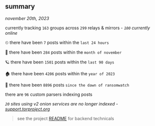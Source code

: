 
## summary
_november 20th, 2023_

currently tracking `163` groups across `299` relays & mirrors - _`100` currently online_

⏲ there have been `7` posts within the `last 24 hours`

🦈 there have been `284` posts within the `month of november`

🪐 there have been `1501` posts within the `last 90 days`

🏚 there have been `4206` posts within the `year of 2023`

🦕 there have been `8896` posts `since the dawn of ransomwatch`

there are `96` custom parsers indexing posts

_`20` sites using v2 onion services are no longer indexed - [support.torproject.org](https://support.torproject.org/onionservices/v2-deprecation/)_

> see the project [README](https://github.com/joshhighet/ransomwatch#ransomwatch--) for backend technicals
